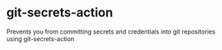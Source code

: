 # git-secrets-action
Prevents you from committing secrets and credentials into git repositories using git-secrets-action
